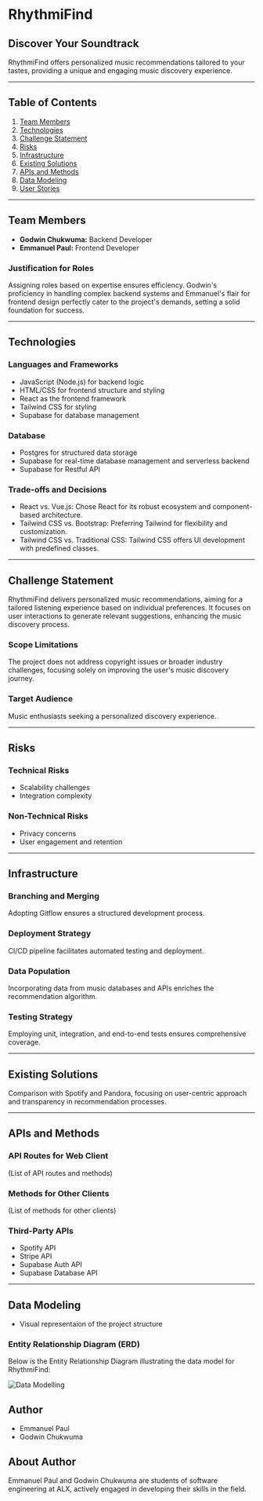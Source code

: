 # RhythmiFind

## Discover Your Soundtrack

RhythmiFind offers personalized music recommendations tailored to your tastes, providing a unique and engaging music discovery experience.

---

## Table of Contents

1. [Team Members](#team-members)
2. [Technologies](#technologies)
3. [Challenge Statement](#challenge-statement)
4. [Risks](#risks)
5. [Infrastructure](#infrastructure)
6. [Existing Solutions](#existing-solutions)
7. [APIs and Methods](#apis-and-methods)
8. [Data Modeling](#data-modeling)
9. [User Stories](#user-stories)

---

## Team Members

- **Godwin Chukwuma:** Backend Developer
- **Emmanuel Paul:** Frontend Developer

### Justification for Roles

Assigning roles based on expertise ensures efficiency. Godwin's proficiency in handling complex backend systems and Emmanuel's flair for frontend design perfectly cater to the project's demands, setting a solid foundation for success.

---

## Technologies

### Languages and Frameworks

- JavaScript (Node.js) for backend logic
- HTML/CSS for frontend structure and styling
- React as the frontend framework
- Tailwind CSS for styling
- Supabase for database management


### Database

- Postgres for structured data storage
- Supabase for real-time database management and serverless backend
- Supabase for Restful API

### Trade-offs and Decisions

- React vs. Vue.js: Chose React for its robust ecosystem and component-based architecture.
- Tailwind CSS vs. Bootstrap: Preferring Tailwind for flexibility and customization.
- Tailwind CSS vs. Traditional CSS: Tailwind CSS offers UI development with predefined classes.
---

## Challenge Statement

RhythmiFind delivers personalized music recommendations, aiming for a tailored listening experience based on individual preferences. It focuses on user interactions to generate relevant suggestions, enhancing the music discovery process.

### Scope Limitations

The project does not address copyright issues or broader industry challenges, focusing solely on improving the user's music discovery journey.

### Target Audience

Music enthusiasts seeking a personalized discovery experience.

---

## Risks

### Technical Risks

- Scalability challenges
- Integration complexity

### Non-Technical Risks

- Privacy concerns
- User engagement and retention

---

## Infrastructure

### Branching and Merging

Adopting Gitflow ensures a structured development process.

### Deployment Strategy

CI/CD pipeline facilitates automated testing and deployment.

### Data Population

Incorporating data from music databases and APIs enriches the recommendation algorithm.

### Testing Strategy

Employing unit, integration, and end-to-end tests ensures comprehensive coverage.

---

## Existing Solutions

Comparison with Spotify and Pandora, focusing on user-centric approach and transparency in recommendation processes.

---

## APIs and Methods

### API Routes for Web Client

(List of API routes and methods)

### Methods for Other Clients

(List of methods for other clients)

### Third-Party APIs
- Spotify API
- Stripe API
- Supabase Auth API
- Supabase Database API

---

## Data Modeling
- Visual representaion of the project structure

### Entity Relationship Diagram (ERD)

Below is the Entity Relationship Diagram illustrating the data model for RhythmiFind:

![Data Modelling](https://github.com/emmanuelist/alx-higher_level_programming/assets/72014364/daa8935c-e792-4b83-8d1d-989991e7cb46)

## Author
- Emmanuel Paul
- Godwin Chukwuma

## About Author
Emmanuel Paul and Godwin Chukwuma are students of software engineering at ALX, actively engaged in developing their skills in the field.
